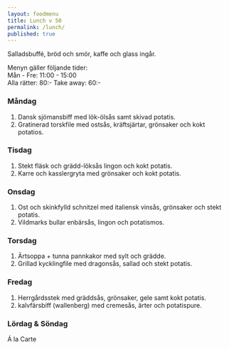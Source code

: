 ```yaml
---
layout: foodmenu
title: Lunch v 50
permalink: /lunch/
published: true
---
```

Salladsbuffé, bröd och smör, kaffe och glass ingår.

Menyn gäller följande tider:  
Mån - Fre: 11:00 - 15:00  
Alla rätter: 80:- Take away: 60:-

### Måndag

1. Dansk sjömansbiff med lök-ölsås samt skivad potatis.
2. Gratinerad torskfile med ostsås, kräftsjärtar, grönsaker och kokt potatios.

### Tisdag

1. Stekt fläsk och grädd-löksås lingon och kokt potatis.
2. Karre och kasslergryta med grönsaker och kokt potatis. 

### Onsdag

1. Ost och skinkfylld schnitzel med italiensk vinsås, grönsaker och stekt potatis.
2. Vildmarks bullar enbärsås, lingon och potatismos.

### Torsdag

1. Ärtsoppa + tunna pannkakor med sylt och grädde.
2. Grillad kycklingfile med dragonsås, sallad och stekt potatis.

### Fredag

1. Herrgårdsstek med gräddsås, grönsaker, gele samt kokt potatis.
2. kalvfärsbiff (wallenberg) med cremesås, ärter och potatispure.

### Lördag & Söndag

Á la Carte
